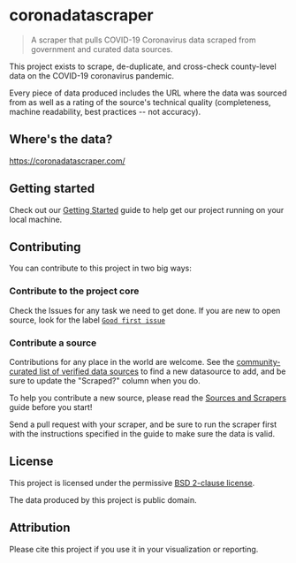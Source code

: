 # coronadatascraper
> A scraper that pulls COVID-19 Coronavirus data scraped from government and curated data sources.

This project exists to scrape, de-duplicate, and cross-check county-level data on the COVID-19 coronavirus pandemic.

Every piece of data produced includes the URL where the data was sourced from as well as a rating of the source's technical quality (completeness, machine readability, best practices -- not accuracy).

## Where's the data?

https://coronadatascraper.com/

## Getting started

Check out our [Getting Started](./docs/getting_started.md) guide to help get our project running on your local machine.

## Contributing

You can contribute to this project in two big ways:

### Contribute to the project core

Check the Issues for any task we need to get done. If you are new to open source, look for the label [`Good first issue`](https://github.com/lazd/coronadatascraper/labels/good%20first%20issue)

### Contribute a source

Contributions for any place in the world are welcome. See the [community-curated list of verified data sources](https://docs.google.com/spreadsheets/d/1T2cSvWvUvurnOuNFj2AMPGLpuR2yVs3-jdd_urfWU4c/edit#gid=0) to find a new datasource to add, and be sure to update the "Scraped?" column when you do.

To help you contribute a new source, please read the [Sources and Scrapers](./docs/sources.md) guide before you start!

Send a pull request with your scraper, and be sure to run the scraper first with the instructions specified in the guide to make sure the data is valid.

## License

This project is licensed under the permissive [BSD 2-clause license](LICENSE).

The data produced by this project is public domain.

## Attribution

Please cite this project if you use it in your visualization or reporting.
